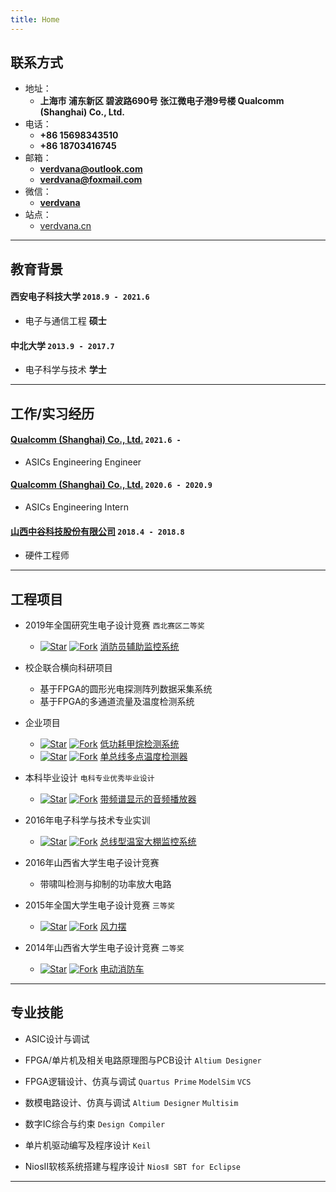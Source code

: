 ```yaml
---
title: Home
---
```


## 联系方式

- 地址：
  - **上海市 浦东新区 碧波路690号 张江微电子港9号楼 Qualcomm (Shanghai) Co., Ltd.**
- 电话：
  - **+86 15698343510**
  - **+86 18703416745** 
- 邮箱：
  - **verdvana@outlook.com**   
  - **verdvana@foxmail.com** 
- 微信：
  - **[verdvana](./static/img/wechat.jpg)**  
- 站点：
  - [verdvana.cn](https://verdvana.cn)


----

## 教育背景

#### __西安电子科技大学__ `2018.9 - 2021.6`

- 电子与通信工程 __硕士__

#### __中北大学__ `2013.9 - 2017.7`

- 电子科学与技术 __学士__

----

## 工作/实习经历

#### __[Qualcomm (Shanghai) Co., Ltd.](https://www.qualcomm.cn/)__ `2021.6 - `
- ASICs Engineering Engineer

#### __[Qualcomm (Shanghai) Co., Ltd.](https://www.qualcomm.cn/)__ `2020.6 - 2020.9`
- ASICs Engineering Intern

#### __[山西中谷科技股份有限公司](http://www.zgkj00.cn/)__ `2018.4 - 2018.8`
- 硬件工程师


----

## 工程项目

- 2019年全国研究生电子设计竞赛  `西北赛区二等奖`
  - [![Star](https://img.shields.io/github/stars/Verdvana/FAMS.svg)](https://github.com/Verdvana/FAMS) [![Fork](https://img.shields.io/github/forks/Verdvana/FAMS.svg)](https://github.com/Verdvana/FAMS) [消防员辅助监控系统](https://github.com/Verdvana/FAMS)

- 校企联合横向科研项目
  - 基于FPGA的圆形光电探测阵列数据采集系统
  - 基于FPGA的多通道流量及温度检测系统

- 企业项目
  - [![Star](https://img.shields.io/github/stars/Verdvana/Low_Power_Methane_Detector.svg)](https://github.com/Verdvana/Low_Power_Methane_Detectory) [![Fork](https://img.shields.io/github/forks/Verdvana/Low_Power_Methane_Detector.svg)](https://github.com/Verdvana/Low_Power_Methane_Detector) [低功耗甲烷检测系统](https://github.com/Verdvana/Low_Power_Methane_Detector)
  - [![Star](https://img.shields.io/github/stars/Verdvana/ZG1001-A_V4-1_LowPower.svg)](https://github.com/Verdvana/ZG1001-A_V4-1_LowPower) [![Fork](https://img.shields.io/github/forks/Verdvana/ZG1001-A_V4-1_LowPower.svg)](https://github.com/Verdvana/ZG1001-A_V4-1_LowPower) [单总线多点温度检测器](https://github.com/Verdvana/ZG1001-A_V4-1_LowPower)

- 本科毕业设计  `电科专业优秀毕业设计`
  - [![Star](https://img.shields.io/github/stars/Verdvana/Audio_Power_Amplifier_With_Spectrum_Display.svg)](https://github.com/Verdvana/Audio_Power_Amplifier_With_Spectrum_Display) [![Fork](https://img.shields.io/github/forks/Verdvana/Audio_Power_Amplifier_With_Spectrum_Display.svg)](https://github.com/Verdvana/Audio_Power_Amplifier_With_Spectrum_Display) [带频谱显示的音频播放器](https://github.com/Verdvana/Audio_Power_Amplifier_With_Spectrum_Display)

- 2016年电子科学与技术专业实训
  - [![Star](https://img.shields.io/github/stars/Verdvana/Bus_Type_Greenhouse_Monitoring_System.svg)](https://github.com/Verdvana/Bus_Type_Greenhouse_Monitoring_System) [![Fork](https://img.shields.io/github/forks/Verdvana/Bus_Type_Greenhouse_Monitoring_System.svg)](https://github.com/Verdvana/Bus_Type_Greenhouse_Monitoring_System) [总线型温室大棚监控系统](https://github.com/Verdvana/Bus_Type_Greenhouse_Monitoring_System)

- 2016年山西省大学生电子设计竞赛
  - 带啸叫检测与抑制的功率放大电路

- 2015年全国大学生电子设计竞赛  `三等奖`
  - [![Star](https://img.shields.io/github/stars/Verdvana/Wind_Pendulum.svg)](https://github.com/Verdvana/Wind_Pendulum) [![Fork](https://img.shields.io/github/forks/Verdvana/Wind_Pendulum.svg)](https://github.com/Verdvana/Wind_Pendulum) [风力摆](https://github.com/Verdvana/Wind_Pendulum)

- 2014年山西省大学生电子设计竞赛  `二等奖`
  - [![Star](https://img.shields.io/github/stars/Verdvana/Electric_Fire_Truck.svg)](https://github.com/Verdvana/Electric_Fire_Truck) [![Fork](https://img.shields.io/github/forks/Verdvana/Electric_Fire_Truck.svg)](https://github.com/Verdvana/Electric_Fire_Truck) [电动消防车](https://github.com/Verdvana/Electric_Fire_Truck)

----

## 专业技能

* ASIC设计与调试
* FPGA/单片机及相关电路原理图与PCB设计   `Altium Designer`
* FPGA逻辑设计、仿真与调试  `Quartus Prime` `ModelSim`  `VCS`
* 数模电路设计、仿真与调试  `Altium Designer` `Multisim`
* 数字IC综合与约束  `Design Compiler`

* 单片机驱动编写及程序设计  `Keil`
* NiosⅡ软核系统搭建与程序设计 `NiosⅡ SBT for Eclipse`


----
